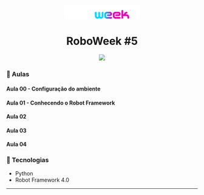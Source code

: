 <div align="center">
    <img src="./logo.png" width="200">
    <h1>RoboWeek #5</h1>
</div>

<div align="center">
    <img src="./site.gif">
</div>


### :memo: Aulas

#### Aula 00 - Configuração do ambiente
#### Aula 01 - Conhecendo o Robot Framework
#### Aula 02
#### Aula 03
#### Aula 04

### :hammer: Tecnologias
<ul>
    <li>Python</li>
    <li>Robot Framework 4.0</li>
</ul>


<hr>
